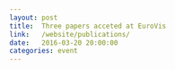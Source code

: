 ```yaml
---
layout: post
title:  Three papers acceted at EuroVis
link:   /website/publications/
date:   2016-03-20 20:00:00
categories: event
---
```

